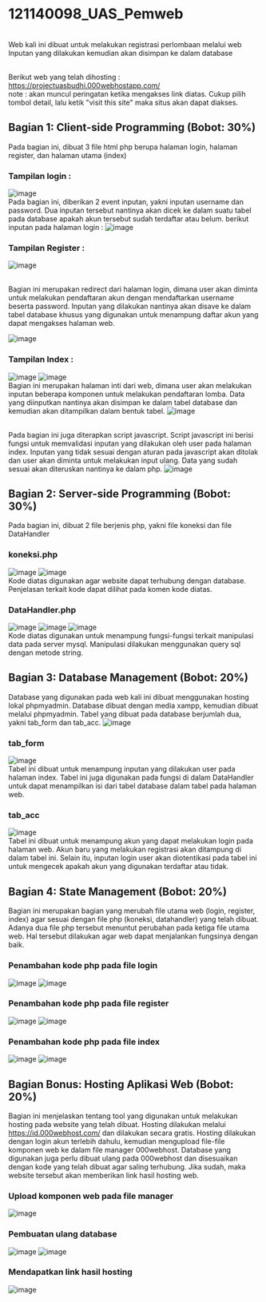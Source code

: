 # 121140098_UAS_Pemweb
<br>Web kali ini dibuat untuk melakukan registrasi perlombaan melalui web
<br>Inputan yang dilakukan kemudian akan disimpan ke dalam database

<br>Berikut web yang telah dihosting : https://projectuasbudhi.000webhostapp.com/
<br>note : akan muncul peringatan ketika mengakses link diatas. Cukup pilih tombol detail, lalu ketik "visit this site" maka situs akan dapat diakses.

## Bagian 1: Client-side Programming (Bobot: 30%)

Pada bagian ini, dibuat 3 file html php berupa halaman login, halaman register, dan halaman utama (index)

### Tampilan login :
![image](https://github.com/Benedictus-Budhi-098/121140098_UAS_Pemweb/assets/146206806/31086703-42d0-4309-a527-9c2275f623a8)
<br>Pada bagian ini, diberikan 2 event inputan, yakni inputan username dan password. Dua inputan tersebut nantinya akan dicek ke dalam suatu tabel pada database apakah akun tersebut sudah terdaftar atau belum. berikut inputan pada halaman login :
![image](https://github.com/Benedictus-Budhi-098/121140098_UAS_Pemweb/assets/146206806/98e6c07f-6025-4377-a7ad-7f8645b40693)

### Tampilan Register :
![image](https://github.com/Benedictus-Budhi-098/121140098_UAS_Pemweb/assets/146206806/8d977717-fcfc-4431-9d10-7d7c422180e2)

<br>Bagian ini merupakan redirect dari halaman login, dimana user akan diminta untuk melakukan pendaftaran akun dengan mendaftarkan username beserta password. Inputan yang dilakukan nantinya akan disave ke dalam tabel database khusus yang digunakan untuk menampung daftar akun yang dapat mengakses halaman web.

![image](https://github.com/Benedictus-Budhi-098/121140098_UAS_Pemweb/assets/146206806/dd432564-a783-4b69-8321-ce09b00afef9)

### Tampilan Index :
![image](https://github.com/Benedictus-Budhi-098/121140098_UAS_Pemweb/assets/146206806/8ff3d420-56c0-4fed-b39a-6e3ee78047e2)
![image](https://github.com/Benedictus-Budhi-098/121140098_UAS_Pemweb/assets/146206806/f75f984e-3fb5-4db7-8f36-9fdf860208ef)
<br>Bagian ini merupakan halaman inti dari web, dimana user akan melakukan inputan beberapa komponen untuk melakukan pendaftaran lomba. Data yang diinputkan nantinya akan disimpan ke dalam tabel database dan kemudian akan ditampilkan dalam bentuk tabel.
![image](https://github.com/Benedictus-Budhi-098/121140098_UAS_Pemweb/assets/146206806/6ce53eb7-dfab-482f-892f-5af3e17738b1)

<br>Pada bagian ini juga diterapkan script javascript. Script javascript ini berisi fungsi untuk memvalidasi inputan yang dilakukan oleh user pada halaman index. Inputan yang tidak sesuai dengan aturan pada javascript akan ditolak dan user akan diminta untuk melakukan input ulang. Data yang sudah sesuai akan diteruskan nantinya ke dalam php.
![image](https://github.com/Benedictus-Budhi-098/121140098_UAS_Pemweb/assets/146206806/ccab8bb5-3732-402b-9f58-df4940278292)


## Bagian 2: Server-side Programming (Bobot: 30%)

Pada bagian ini, dibuat 2 file berjenis php, yakni file koneksi dan file DataHandler

### koneksi.php
![image](https://github.com/Benedictus-Budhi-098/121140098_UAS_Pemweb/assets/146206806/db1e4249-e1d9-427c-ab3a-074691578545)
![image](https://github.com/Benedictus-Budhi-098/121140098_UAS_Pemweb/assets/146206806/15e13157-ad07-43e0-9ac8-53a82c9ecb5d)
<br>Kode diatas digunakan agar website dapat terhubung dengan database. Penjelasan terkait kode dapat dilihat pada komen kode diatas.

### DataHandler.php
![image](https://github.com/Benedictus-Budhi-098/121140098_UAS_Pemweb/assets/146206806/2082fede-1f88-4451-abdb-3ad92806fd59)
![image](https://github.com/Benedictus-Budhi-098/121140098_UAS_Pemweb/assets/146206806/19929128-f5b1-405b-8df1-2016d7f7d2bc)
![image](https://github.com/Benedictus-Budhi-098/121140098_UAS_Pemweb/assets/146206806/7d8f24c1-e99a-4a41-9509-60a8d9c6468b)
<br>Kode diatas digunakan untuk menampung fungsi-fungsi terkait manipulasi data pada server mysql. Manipulasi dilakukan menggunakan query sql dengan metode string.

## Bagian 3: Database Management (Bobot: 20%)

Database yang digunakan pada web kali ini dibuat menggunakan hosting lokal phpmyadmin. Database dibuat dengan media xampp, kemudian dibuat melalui phpmyadmin. Tabel yang dibuat pada database berjumlah dua, yakni tab_form dan tab_acc.
![image](https://github.com/Benedictus-Budhi-098/121140098_UAS_Pemweb/assets/146206806/91baea23-f8ad-4e3b-a375-0070a446c9ea)

### tab_form
![image](https://github.com/Benedictus-Budhi-098/121140098_UAS_Pemweb/assets/146206806/d371edfe-63b3-45a6-a4d5-44e9417bd1aa)
<br>Tabel ini dibuat untuk menampung inputan yang dilakukan user pada halaman index. Tabel ini juga digunakan pada fungsi di dalam DataHandler untuk dapat menampilkan isi dari tabel database dalam tabel pada halaman web.

### tab_acc
![image](https://github.com/Benedictus-Budhi-098/121140098_UAS_Pemweb/assets/146206806/b910703c-a49c-4976-8daf-366c984a0372)
<br>Tabel ini dibuat untuk menampung akun yang dapat melakukan login pada halaman web. Akun baru yang melakukan registrasi akan ditampung di dalam tabel ini. Selain itu, inputan login user akan diotentikasi pada tabel ini untuk mengecek apakah akun yang digunakan terdaftar atau tidak.

## Bagian 4: State Management (Bobot: 20%)

Bagian ini merupakan bagian yang merubah file utama web (login, register, index) agar sesuai dengan file php (koneksi, datahandler) yang telah dibuat. Adanya dua file php tersebut menuntut perubahan pada ketiga file utama web. Hal tersebut dilakukan agar web dapat menjalankan fungsinya dengan baik.

### Penambahan kode php pada file login
![image](https://github.com/Benedictus-Budhi-098/121140098_UAS_Pemweb/assets/146206806/985f3645-f441-4948-ac1e-3abef801173d)
![image](https://github.com/Benedictus-Budhi-098/121140098_UAS_Pemweb/assets/146206806/77f768d7-bebc-4c00-8262-bcab8e6ce417)
<br>
### Penambahan kode php pada file register
![image](https://github.com/Benedictus-Budhi-098/121140098_UAS_Pemweb/assets/146206806/ab3fb73d-a084-4380-a2dd-c21a06483bc9)
![image](https://github.com/Benedictus-Budhi-098/121140098_UAS_Pemweb/assets/146206806/91988d40-d3d9-46a0-98ec-cd67c2d2434e)
<br>
### Penambahan kode php pada file index
![image](https://github.com/Benedictus-Budhi-098/121140098_UAS_Pemweb/assets/146206806/6e684327-f7f9-4b89-9c3d-b525a853de83)
![image](https://github.com/Benedictus-Budhi-098/121140098_UAS_Pemweb/assets/146206806/598adc73-ad47-4156-9ee6-cb78373c8557)

## Bagian Bonus: Hosting Aplikasi Web (Bobot: 20%)

Bagian ini menjelaskan tentang tool yang digunakan untuk melakukan hosting pada website yang telah dibuat. Hosting dilakukan melalui https://id.000webhost.com/ dan dilakukan secara gratis. Hosting dilakukan dengan login akun terlebih dahulu, kemudian mengupload file-file komponen web ke dalam file manager 000webhost. Database yang digunakan juga perlu dibuat ulang pada 000webhost dan disesuaikan dengan kode yang telah dibuat agar saling terhubung. Jika sudah, maka website tersebut akan memberikan link hasil hosting web.

### Upload komponen web pada file manager
![image](https://github.com/Benedictus-Budhi-098/121140098_UAS_Pemweb/assets/146206806/43197bd0-b4df-47f0-9483-da10993281d9)

### Pembuatan ulang database
![image](https://github.com/Benedictus-Budhi-098/121140098_UAS_Pemweb/assets/146206806/ff7a294a-8a5f-44f1-89a2-e6a9fd2ca988)
![image](https://github.com/Benedictus-Budhi-098/121140098_UAS_Pemweb/assets/146206806/c8986e1c-b10c-425b-85df-06bb528adbb0)

### Mendapatkan link hasil hosting
![image](https://github.com/Benedictus-Budhi-098/121140098_UAS_Pemweb/assets/146206806/9c193b2b-1fbf-4a0a-a633-19e340926715)


